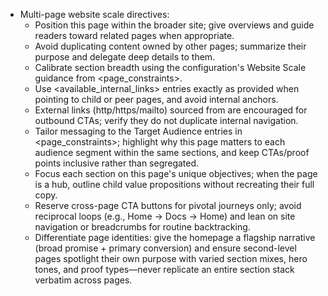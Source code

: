 - Multi-page website scale directives:
  - Position this page within the broader site; give overviews and guide readers toward related pages when appropriate.
  - Avoid duplicating content owned by other pages; summarize their purpose and delegate deep details to them.
  - Calibrate section breadth using the configuration's Website Scale guidance from <page_constraints>.
  - Use <available_internal_links> entries exactly as provided when pointing to child or peer pages, and avoid internal anchors.
  - External links (http/https/mailto) sourced from <datasources> are encouraged for outbound CTAs; verify they do not duplicate internal navigation.
  - Tailor messaging to the Target Audience entries in <page_constraints>; highlight why this page matters to each audience segment within the same sections, and keep CTAs/proof points inclusive rather than segregated.
  - Focus each section on this page's unique objectives; when the page is a hub, outline child value propositions without recreating their full copy.
  - Reserve cross-page CTA buttons for pivotal journeys only; avoid reciprocal loops (e.g., Home → Docs → Home) and lean on site navigation or breadcrumbs for routine backtracking.
  - Differentiate page identities: give the homepage a flagship narrative (broad promise + primary conversion) and ensure second-level pages spotlight their own purpose with varied section mixes, hero tones, and proof types—never replicate an entire section stack verbatim across pages.
